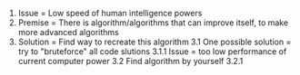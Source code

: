 1. Issue = Low speed of human intelligence powers
2. Premise = There is algorithm/algorithms that can improve itself, to make more advanced algorithms
3. Solution = Find way to recreate this algorithm
3.1 One possible solution = try to "bruteforce" all code slutions
3.1.1 Issue = too low performance of current computer power
3.2 Find algorithm by yourself
3.2.1